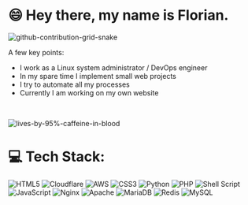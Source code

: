 # 😄 Hey there, my name is Florian.
![github-contribution-grid-snake](https://user-images.githubusercontent.com/45008576/213651743-233e3565-219d-4ace-88f7-53aa112b7a03.svg)

A few key points:
- I work as a Linux system administrator / DevOps engineer
- In my spare time I implement small web projects
- I try to automate all my processes
- Currently I am working on my own website

<br/>

![lives-by-95%-caffeine-in-blood](https://user-images.githubusercontent.com/45008576/169272354-06a56c49-aec0-4857-b2bb-95b29fbe4165.svg)

# 💻 Tech Stack:
![HTML5](https://img.shields.io/badge/html5-%23E34F26.svg?style=for-the-badge&logo=html5&logoColor=white) ![Cloudflare](https://img.shields.io/badge/Cloudflare-F38020?style=for-the-badge&logo=Cloudflare&logoColor=white) ![AWS](https://img.shields.io/badge/AWS-%23FF9900.svg?style=for-the-badge&logo=amazon-aws&logoColor=white) ![CSS3](https://img.shields.io/badge/css3-%231572B6.svg?style=for-the-badge&logo=css3&logoColor=white) ![Python](https://img.shields.io/badge/python-3670A0?style=for-the-badge&logo=python&logoColor=ffdd54) ![PHP](https://img.shields.io/badge/php-%23777BB4.svg?style=for-the-badge&logo=php&logoColor=white) ![Shell Script](https://img.shields.io/badge/shell_script-%23121011.svg?style=for-the-badge&logo=gnu-bash&logoColor=white) ![JavaScript](https://img.shields.io/badge/javascript-%23323330.svg?style=for-the-badge&logo=javascript&logoColor=%23F7DF1E) ![Nginx](https://img.shields.io/badge/nginx-%23009639.svg?style=for-the-badge&logo=nginx&logoColor=white) ![Apache](https://img.shields.io/badge/apache-%23D42029.svg?style=for-the-badge&logo=apache&logoColor=white) ![MariaDB](https://img.shields.io/badge/MariaDB-003545?style=for-the-badge&logo=mariadb&logoColor=white) ![Redis](https://img.shields.io/badge/redis-%23DD0031.svg?style=for-the-badge&logo=redis&logoColor=white) ![MySQL](https://img.shields.io/badge/mysql-%2300f.svg?style=for-the-badge&logo=mysql&logoColor=white)

<!--
# 📊 GitHub Stats:
![](https://github-readme-stats.vercel.app/api/top-langs/?username=fwronker&theme=default&hide_border=false&include_all_commits=true&count_private=true&layout=compact)
-->
